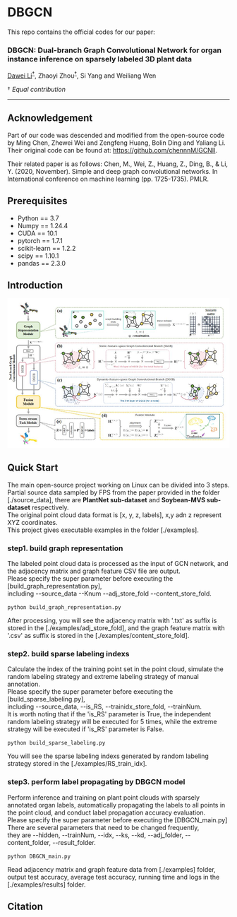 # DBGCN
This repo contains the official codes for our paper:

### DBGCN: Dual-branch Graph Convolutional Network for organ instance inference on sparsely labeled 3D plant data
[Dawei Li](https://davidleepp.github.io/)<sup>[†](#myfootnote1)</sup>, Zhaoyi Zhou<sup>[†](#myfootnote1)</sup>, Si Yang and Weiliang Wen

<a name="myfootnote1">†</a> _Equal contribution_

---
## Acknowledgement
Part of our code was descended and modified from the open-source code by Ming Chen, Zhewei Wei and Zengfeng Huang, Bolin Ding and Yaliang Li. Their original code can be found at:  https://github.com/chennnM/GCNII.

Their related paper is as follows:
Chen, M., Wei, Z., Huang, Z., Ding, B., & Li, Y. (2020, November). Simple and deep graph convolutional networks. In International conference on machine learning (pp. 1725-1735). PMLR.

## Prerequisites
- Python == 3.7  
- Numpy == 1.24.4
- CUDA == 10.1
- pytorch == 1.7.1
- scikit-learn == 1.2.2
- scipy == 1.10.1
- pandas == 2.3.0

## Introduction

![](docs/DBGCN_diagram.jpg)


## Quick Start
The main open-source project working on Linux can be divided into 3 steps.  
Partial source data sampled by FPS from the paper provided in the folder [./source_data], there are __PlantNet sub-dataset__  and __Soybean-MVS sub-dataset__ respectively.  
The original point cloud data format is [x, y, z, labels], x,y adn z represent XYZ coordinates.   
This project gives executable examples in the folder [./examples].
### step1. build graph representation
The labeled point cloud data is processed as the input of GCN network, and the adjacency matrix and graph feature CSV file are output.  
Please specify the super parameter before executing the [build_graph_representation.py],  
including --source_data --Knum --adj_store_fold --content_store_fold.
```
python build_graph_representation.py
```
After processing, you will see the adjacency matrix with '.txt' as suffix is stored in the [./examples/adj_store_fold], 
and the graph feature matrix with '.csv' as suffix is stored in the [./examples/content_store_fold].

### step2. build sparse labeling indexs
Calculate the index of the training point set in the point cloud,
simulate the random labeling strategy and extreme labeling strategy of manual annotation.  
Please specify the super parameter before executing the [build_sparse_labeling.py],  
including --source_data, --is_RS, --trainidx_store_fold, --trainNum.  
It is worth noting that if the 'is_RS' parameter is True, the independent random labeling strategy will be executed for 5 times, while the extreme strategy will be executed if 'is_RS' parameter is False. 
```
python build_sparse_labeling.py
```
You will see the sparse labeling indexs generated by random labeling strategy stored in the [./examples/RS_train_idx].

### step3. perform label propagating by DBGCN model
Perform inference and training on plant point clouds with sparsely annotated organ labels,
automatically propagating the labels to all points in the point cloud, and conduct label propagation accuracy evaluation.  
Please specify the super parameter before executing the [DBGCN_main.py]  
There are several parameters that need to be changed frequently,  
they are --hidden, --trainNum, --idx, --ks, --kd, --adj_folder, --content_folder, --result_folder.
```
python DBGCN_main.py
```
Read adjacency matrix and graph feature data from [./examples] folder,  
output test accuracy, average test accuracy, running time and logs in the [./examples/results] folder.

## Citation
